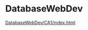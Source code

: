 # DatabaseWebDev
<a href="https://mclaudio0711.github.io/DatabaseWebDev/CA1/index.html">DatabaseWebDev/CA1/index.html</a>
